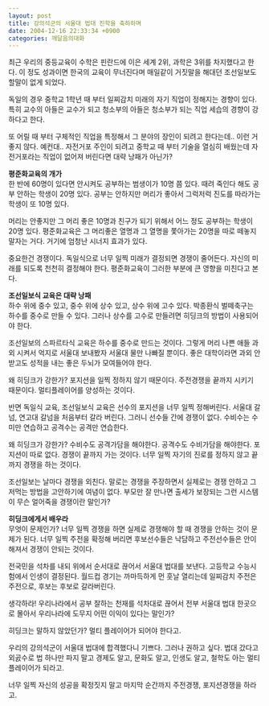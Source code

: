 ```yaml
---
layout: post
title: 강의석군의 서울대 법대 진학을 축하하며
date: 2004-12-16 22:33:34 +0900
categories: 깨달음의대화
---
```

최근 우리의 중등교육이 수학은 핀란드에 이은 세계 2위, 과학은 3위를 차지했다고 한다. 이 정도 성과이면 한국의 교육이 무너진다며 매일같이 거짓말을 해대던 조선일보도 할말이 없게 되었다.    
  
독일의 경우 중학교 1학년 때 부터 일찌감치 미래의 자기 직업이 정해지는 경향이 있다. 특히 교수의 아들은 교수가 되고 청소부의 아들은 청소부가 되는 직업 세습의 경향이 강하다고 한다.    
  
또 어릴 때 부터 구체적인 직업을 특정해서 그 분야의 장인이 되려고 한다는데.. 이런 거 좋지 않다. 예컨대.. 자전거포 주인이 되려고 중학교 때 부터 기술을 열심히 배웠는데 자전거포라는 직업이 없어져 버린다면 대략 낭패가 아닌가?    
  
**평준화교육의 개가**   
한 반에 60명이 있다면 안시켜도 공부하는 범생이가 10명 쯤 있다. 때려 죽인다 해도 공부 안하는 학생이 20명 있다. 공부는 안하지만 머리가 좋아서 그럭저럭 진도를 따라가는 학생이 또 10명 있다.    
  
머리는 안좋지만 그 머리 좋은 10명과 친구가 되기 위해서 어느 정도 공부하는 학생이 20명 있다. 평준화교육은 그 머리좋은 열명과 그 열명을 쫓아가는 20명을 따로 떼놓지 말자는 거다. 거기에 엄청난 시너지 효과가 있다.    
  
중요한건 경쟁이다. 독일식으로 너무 일찍 미래가 결정되면 경쟁이 줄어든다. 자신의 미래를 되도록 천천히 결정해야 한다. 평준화교육이 그러한 부분에 큰 영향을 미친다고 본다.    
  
**조선일보식 교육은 대략 낭패**   
하수 위에 중수 있고, 중수 위에 상수 있고, 상수 위에 고수 있다. 박종환식 벌떼축구는 하수를 중수로 만들 수 있다. 그러나 상수를 고수로 만들려면 히딩크의 방법이 사용되어야 한다.    
  
조선일보의 스파르타식 교육은 하수를 중수로 만드는 것이다. 그렇게 머리 나쁜 애들 과외 시켜서 억지로 서울대 보내봤자 서울대 물만 나빠질 뿐이다. 좋은 대학이라면 과외 안받고도 성적을 내는 좋은 두뇌가 모여들어야 한다.    
  
왜 히딩크가 강한가? 포지션을 일찍 정하지 않기 때문이다. 주전경쟁을 끝까지 시키기 때문이다. 멀티플레이어를 양성하는 것이다.    
  
반면 독일식 교육, 조선일보식 교육은 선수의 포지션을 너무 일찍 정해버린다. 서울대 갈넘, 연고대 갈넘을 처음부터 갈라 버린다. 그러니 선수들 간에 경쟁이 없다. 수비수는 수미만 연습하고 공격수는 공격만 연습한다. 
  
  
왜 히딩크가 강한가? 수비수도 공격가담을 해야한다. 공격수도 수비가담을 해야한다. 포지션이 따로 없다. 경쟁이 끝까지 가는 것이다. 너무 일찍 자기의 진로를 정하지 않고 끝까지 경쟁을 하는 것이다.    
  
조선일보는 날마다 경쟁을 외친다. 말로는 경쟁을 주장하면서 실제로는 경쟁 안하고 그저먹는 방법을 고안하기에 여념이 없다. 부모만 잘 만나면 출세가 보장되는 그런 시스템이 무슨 얼어죽을 경쟁이란 말인가?    
  
**히딩크에게서 배우라**   
무엇이 문제인가? 너무 일찍 경쟁을 하면 실제로 경쟁해야 할 때 경쟁을 안하는 것이 문제가 된다. 너무 일찍 주전을 확정해 버리면 후보선수들은 낙담하고 주전선수들은 안이해져서 경쟁이 안되는 것이다.    
  
전국민을 석차를 내되 위에서 순서대로 끊어서 서울대 법대를 보낸다. 고등학교 수능시험에서 인생이 결정된다. 월드컵 경기는 까마득하게 먼 훗날 열리는데 일찌감치 주전은 주전으로, 후보는 후보로 갈라버린다.    
  
생각하라! 우리나라에서 공부 잘하는 천재를 석차대로 끊어서 전부 서울대 법대 한곳으로 몰아서 우리나라에 도무지 어떤 이익이 있다는 말인가? 
  
  
히딩크는 말하지 않았던가? 멀티 플레이어가 되어야 한다고.    
  
우리의 강의석군이 서울대 법대에 합격했다니 기쁘다. 그러나 권하고 싶다. 법대 갔다고 외곬수로 법 하나만 파지 말고 경제도 알고, 문화도 알고, 인생도 알고, 철학도 아는 멀티 플레이어가 되라고.    
  
너무 일찍 자신의 성공을 확정짓지 말고 마지막 순간까지 주전경쟁, 포지션경쟁을 하라고.